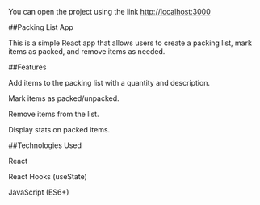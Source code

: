 You can open the project using the link [http://localhost:3000](http://localhost:3000)

##Packing List App

This is a simple React app that allows users to create a packing list, mark items as packed, and remove items as needed.

##Features

Add items to the packing list with a quantity and description.

Mark items as packed/unpacked.

Remove items from the list.

Display stats on packed items.

##Technologies Used

React

React Hooks (useState)

JavaScript (ES6+)
